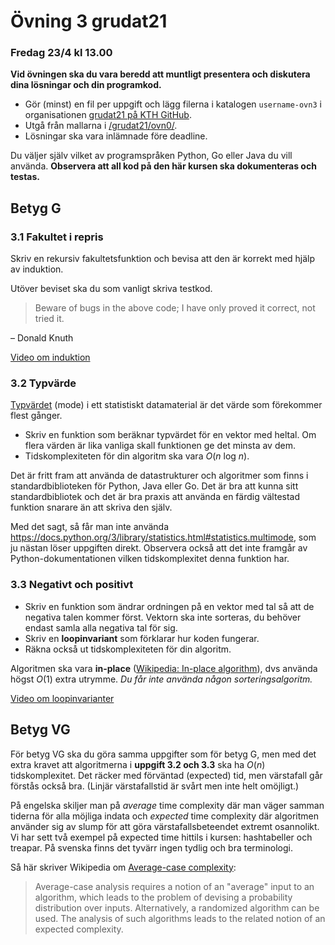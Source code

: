 # Övning 3 grudat21
### Fredag 23/4 kl 13.00

**Vid övningen ska du vara beredd att muntligt presentera och diskutera dina lösningar och din programkod.**

- Gör (minst) en fil per uppgift och lägg filerna i katalogen <code>username-ovn3</code> i organisationen [grudat21 på KTH GitHub](https://gits-15.sys.kth.se/grudat21).
- Utgå från mallarna i [/grudat21/ovn0/](https://github.com/yourbasic/grudat21/tree/master/ovn0).
- Lösningar ska vara inlämnade före deadline.

Du väljer själv vilket av programspråken Python, Go eller Java du vill använda.
**Observera att all kod på den här kursen ska dokumenteras och testas.**

## Betyg G

### 3.1 Fakultet i repris

Skriv en rekursiv fakultetsfunktion och bevisa att den är korrekt med hjälp av induktion.

Utöver beviset ska du som vanligt skriva testkod.

> Beware of bugs in the above code; I have only proved it correct, not tried it.

&ndash; Donald Knuth

[Video om induktion](https://www.youtube.com/watch?v=x8dmvJIF-MI)

### 3.2 Typvärde

[Typvärdet](https://sv.wikipedia.org/wiki/Typv%C3%A4rde) (mode)
i ett statistiskt datamaterial är det värde som förekommer flest gånger.

- Skriv en funktion som beräknar typvärdet för en vektor med heltal.
  Om flera värden är lika vanliga skall funktionen ge det minsta av dem.
- Tidskomplexiteten för din algoritm ska vara *O*(*n*&nbsp;log&nbsp;*n*).

Det är fritt fram att använda de datastrukturer och algoritmer
som finns i standardbiblioteken för Python, Java eller Go.
Det är bra att kunna sitt standardbibliotek och det är bra praxis att använda en färdig vältestad funktion
snarare än att skriva den själv.

Med det sagt, så får man inte använda https://docs.python.org/3/library/statistics.html#statistics.multimode,
som ju nästan löser uppgiften direkt.
Observera också att det inte framgår av Python-dokumentationen vilken tidskomplexitet denna funktion har.

### 3.3 Negativt och positivt

- Skriv en funktion som ändrar ordningen på en vektor med tal så att de negativa talen kommer först.
  Vektorn ska inte sorteras, du behöver endast samla alla negativa tal för sig.
- Skriv en **loopinvariant** som förklarar hur koden fungerar.
- Räkna också ut tidskomplexiteten för din algoritm.

Algoritmen ska vara **in-place** ([Wikipedia: In-place algorithm](https://en.wikipedia.org/wiki/In-place_algorithm)),
dvs använda högst *O*(1) extra utrymme. *Du får inte använda någon sorteringsalgoritm.*

[Video om loopinvarianter](https://www.youtube.com/watch?v=vVdDyI1PIUU)

## Betyg VG

För betyg VG ska du göra samma uppgifter som för betyg G,
men med det extra kravet att algoritmerna i **uppgift 3.2 och 3.3** ska ha *O*(*n*) tidskomplexitet.
Det räcker med förväntad (expected) tid, men värstafall går förstås också bra. (Linjär värstafallstid är svårt men inte helt omöjligt.)

På engelska skiljer man på _average_ time complexity där man väger samman tiderna för alla möjliga indata och _expected_ time complexity där algoritmen använder sig av slump för att göra värstafallsbeteendet extremt osannolikt. Vi har sett två exempel på expected time hittils i kursen: hashtabeller och treapar. På svenska finns det tyvärr ingen tydlig och bra terminologi.

Så här skriver Wikipedia om [Average-case complexity](https://en.wikipedia.org/wiki/Average-case_complexity):

> Average-case analysis requires a notion of an "average" input to an algorithm,
> which leads to the problem of devising a probability distribution over inputs.
> Alternatively, a randomized algorithm can be used.
> The analysis of such algorithms leads to the related notion of an expected complexity.

